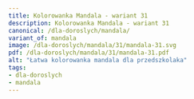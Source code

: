 ```yaml
---
title: Kolorowanka Mandala - wariant 31
description: Kolorowanka Mandala - wariant 31
canonical: /dla-doroslych/mandala/
variant_of: mandala
image: /dla-doroslych/mandala/31/mandala-31.svg
pdf: /dla-doroslych/mandala/31/mandala-31.pdf
alt: "Łatwa kolorowanka mandala dla przedszkolaka"
tags:
- dla-doroslych
- mandala
---
```

